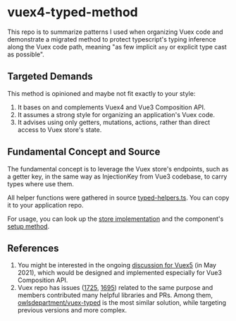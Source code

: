 # vuex4-typed-method

This repo is to summarize patterns I used when organizing Vuex code and demonstrate a migrated method to protect typescript's typing inference along the Vuex code path, meaning "as few implicit `any` or explicit type cast as possible".

## Targeted Demands

This method is opinioned and maybe not fit exactly to your style:

1. It bases on and complements Vuex4 and Vue3 Composition API.
2. It assumes a strong style for organizing an application's Vuex code.
3. It advises using only getters, mutations, actions, rather than direct access to Vuex store's state.

## Fundamental Concept and Source

The fundamental concept is to leverage the Vuex store's endpoints, such as a getter key, in the same way as InjectionKey from Vue3 codebase, to carry types where use them.

All helper functions were gathered in source [typed-helpers.ts](./src/store/typed-helpers.ts). You can copy it to your application repo.

For usage, you can look up the [store implementation](./src/store/modules/) and the component's [setup method](./src/components/Demo/script.ts).

## References

1. You might be interested in the ongoing [discussion for Vuex5](https://github.com/vuejs/rfcs/discussions/270) (in May 2021), which would be designed and implemented especially for Vue3 Composition API. 
2. Vuex repo has issues ([1725](https://github.com/vuejs/vuex/issues/1725), [1695](https://github.com/vuejs/vuex/issues/1695)) related to the same purpose and members contributed many helpful libraries and PRs. Among them, [owlsdepartment/vuex-typed](https://github.com/owlsdepartment/vuex-typed) is the most similar solution, while targeting previous versions and more complex.